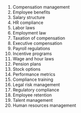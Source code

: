 1. Compensation management
2. Employee benefits
3. Salary structure
4. HR compliance
5. Labor laws
6. Employment law
7. Taxation of compensation
8. Executive compensation
9. Payroll regulations
10. Incentive programs
11. Wage and hour laws
12. Pension plans
13. Stock options
14. Performance metrics
15. Compliance training
16. Legal risk management
17. Regulatory compliance
18. Employee retention
19. Talent management
20. Human resources management
